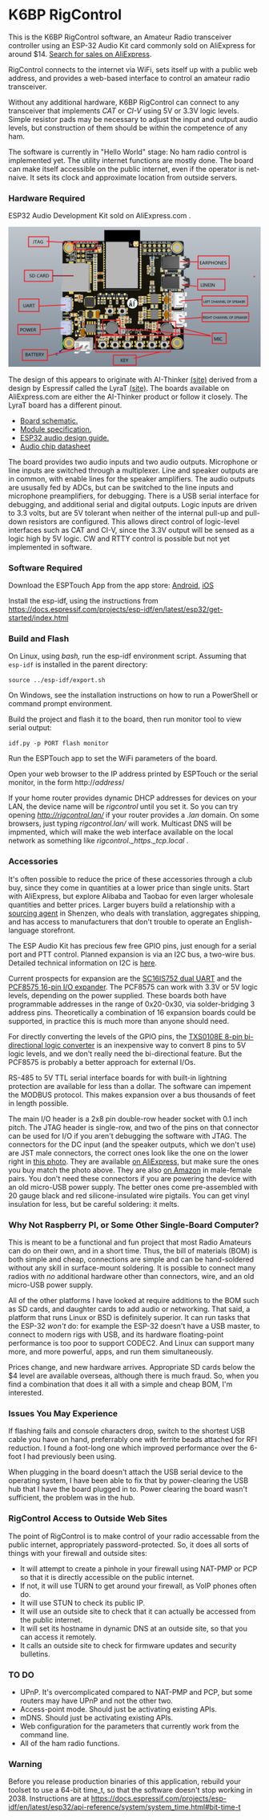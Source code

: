 # K6BP RigControl

This is the K6BP RigControl software, an Amateur Radio transceiver
controller using an ESP-32 Audio Kit card commonly sold on AliExpress for
around $14.
[Search for sales on AliExpress](https://www.aliexpress.com/premium/ESP32%25252dAudio%25252dKit.html).

RigControl connects to the internet via WiFi, sets itself up with a public web address,
and provides a web-based interface to control an amateur radio transceiver.

Without any additional hardware, K6BP RigControl
can connect to any transceiver that implements *CAT* or *CI-V* using 5V or 3.3V
logic levels. Simple resistor pads may be necessary to adjust the input and output
audio levels, but construction of them should be within the competence of any ham.

The software is currently in "Hello World" stage: No ham radio control
is implemented yet. The utility internet functions are mostly done.
The board can make itself accessible on the public internet, even if
the operator is net-naive. It sets its clock and approximate location
from outside servers.

### Hardware Required

ESP32 Audio Development Kit sold on AliExpress.com .

![ESP32 Audio Development Kit](website/esp32-audio-kit2.png)

The design of this appears to originate with AI-Thinker [(site)](https://docs.ai-thinker.com/en/esp32-audio-kit)
derived from a design by Espressif called the LyraT
[(site)](https://www.espressif.com/en/products/devkits/esp32-lyrat).
The boards available on AliExpress.com are either the AI-Thinker product or
follow it closely. The LyraT board has a different pinout.


* [Board schematic.](website/esp32-audio-kit_v2.2_sch.pdf)
* [Module specification.](website/esp32-a1s_v2.3_specification.pdf)
* [ESP32 audio design guide.](website/esp32_audio_design_guidelines__en.pdf)
* [Audio chip datasheet](website/ES8388_DS.pdf)

The board provides two audio inputs and two
audio outputs. Microphone or line inputs are switched through a multiplexer.
Line and speaker outputs are in common, with enable lines for the speaker
amplifiers.
The audio outputs are ususally fed by ADCs, but can be switched to the
line inputs and microphone preamplifiers, for debugging.
There is a USB serial interface
for debugging, and additional serial and digital outputs.
Logic inputs are driven to 3.3 volts, but are 5V tolerant when neither of the
internal pull-up and pull-down resistors are configured. This allows direct control
of logic-level interfaces such as CAT and CI-V, since the 3.3V output will be
sensed as a logic high by 5V logic.
CW and RTTY control is possible but not yet
implemented in software.

### Software Required

Download the ESPTouch App from the app store:
[Android](https://play.google.com/store/apps/details?id=com.khoazero123.iot_esptouch_demo), [iOS](https://apps.apple.com/us/app/espressif-esptouch/id1071176700)

Install the esp-idf, using the instructions from
https://docs.espressif.com/projects/esp-idf/en/latest/esp32/get-started/index.html
### Build and Flash

On Linux, using *bash,* run the esp-idf environment script. Assuming that
`esp-idf` is installed in the parent directory:
```
source ../esp-idf/export.sh
```
On Windows, see the installation instructions on how to run a PowerShell or
command prompt environment.

Build the project and flash it to the board, then run monitor tool to view serial output:

```
idf.py -p PORT flash monitor
```

Run the ESPTouch app to set the WiFi parameters of the board.

Open your web browser to the IP address printed by ESPTouch or the serial
monitor, in the form http://*address*/

If your home router provides dynamic DHCP addresses for devices on your LAN,
the device name will be *rigcontrol* until you set it. So you can try
opening *http://rigcontrol.lan/* if your router provides a *.lan* domain.
On some browsers, just typing *rigcontrol.lan/* will work.
Multicast DNS will be impmented, which will make the web interface available
on the local network as something
like *rigcontrol._https._tcp.local* .

### Accessories ###
It's often possible to reduce the price of these accessories
through a club buy, since they come in quantities at a lower price than single
units. Start with AliExpress, but explore Alibaba and Taobao for even larger
wholesale quantities and better prices. 
Larger buyers build a relationship with a
[sourcing agent](https://leelinesourcing.com/sourcing-agent/) in Shenzen,
who deals with translation, aggregates shipping, and has access to
manufacturers that don't trouble to operate an English-language storefront.

The ESP Audio Kit has precious few free GPIO pins, just enough for a serial
port and PTT control.
Planned expansion is
via an I2C bus, a two-wire bus.
Detailed technical information on I2C is
[here](https://www.nxp.com/docs/en/user-guide/UM10204.pdf).

Current prospects for expansion are the
[SC16IS752 dual UART](https://www.aliexpress.com/wholesale?SearchText=SC16IS752)
and the [PCF8575 16-pin I/O expander](https://www.aliexpress.com/wholesale?SearchText=PCF8575). The PCF8575 can work with 3.3V or 5V logic levels, depending on the power supplied.
These boards both
have programmable addresses in the range of 0x20-0x30, via solder-bridging
3 address pins.
Theoretically a combination of 16 expansion boards could be supported, in
practice this is much more than anyone should need.

For directly converting the levels of the GPIO pins, the [TXS0108E 8-pin bi-directional logic converter](https://www.aliexpress.com/wholesale?SearchText=TXS0108E) is an inexpensive way
to convert 8 pins to 5V logic levels, and we
don't really need the bi-directional feature. But the PCF8575 is probably a
better approach for external I/Os.

RS-485 to 5V TTL serial interface boards for with built-in lightning protection are
available for less than a dollar. The software can impement the MODBUS protocol.
This makes expansion over a bus thousands of feet in length possible.

The main I/O header is a 2x8 pin double-row header socket with 0.1 inch pitch.
The JTAG header is single-row, and two of the pins on that connector can be
used for I/O if you aren't debugging the software with JTAG.
The connectors for the DC input (and the speaker outputs, which we don't use)
are JST male connectors, the correct ones look like the one on the lower
right in
[this photo](https://en.wikipedia.org/wiki/JST_connector#/media/File:JST_RCY.JPG).
They are available
[on AliExpress](https://www.aliexpress.com/wholesale?SearchText=JST), but make
sure the ones you buy match the photo above.
They are also [on Amazon](https://www.amazon.com/gp/product/B071XN7C43/) in
male-female pairs.
You don't need these connectors if you are powering the device with an
old micro-USB power supply. The better ones come pre-assembled with 20
gauge black and red silicone-insulated wire pigtails. You can get vinyl
insulation for less, but be careful soldering: it melts.

### Why Not Raspberry PI, or Some Other Single-Board Computer? ###
This is meant to be a functional and fun project that most Radio Amateurs can do on
their own, and in a short time. Thus, the bill of materials (BOM) is both simple and
cheap, connections are simple and can be hand-soldered without any
skill in surface-mount soldering.
It is possible to connect many radios with *no* additional hardware other than connectors,
wire, and an old micro-USB power supply.

All of the other platforms I have looked at require additions to the BOM such as
SD cards, and daughter cards to add audio or networking.
That said, a platform that runs Linux or BSD is definitely superior.
It can run tasks that the ESP-32 *won't* do: for
example the ESP-32 doesn't have a USB master, to connect to modern rigs with USB,
and its hardware floating-point performance is too poor to support CODEC2. And Linux
can support many more, and more powerful, apps, and run them simultaneously.

Prices change, and new hardware arrives. Appropriate SD cards below the $4 level are
available overseas, although there is much fraud. So, when you find a combination that
does it all with a simple and cheap BOM, I'm interested.

### Issues You May Experience
If flashing fails and console characters drop, switch to the shortest USB cable you have
on hand, preferrably one with ferrite beads attached for RFI reduction. I found a foot-long one which improved performance over the 6-foot I had previously been using.

When plugging in the board doesn't attach the USB serial device to the operating system, I have been able to fix that by power-clearing the USB hub that I have the board plugged in to. Power clearing the board wasn't sufficient, the problem was in the hub.

### RigControl Access to Outside Web Sites ###
The point of RigControl is to make control of your radio accessable from the
public internet, appropriately password-protected. So, it does all sorts of things
with your firewall and outside sites:
* It will attempt to create a pinhole in your firewall using NAT-PMP or PCP so that it is directly accessible on the public internet.
* If not, it will use TURN to get around your firewall, as VoIP phones often do.
* It will use STUN to check its public IP.
* It will use an outside site to check that it can actually be accessed from the public internet.
* It will set its hostname in dynamic DNS at an outside site, so that you can access it
remotely.
* It calls an outside site to check for firmware updates and security bulletins.

### TO DO
* UPnP. It's overcomplicated compared to NAT-PMP and PCP, but some routers may have UPnP and not the other two.
* Access-point mode. Should just be activating existing APIs.
* mDNS. Should just be activating existing APIs.
* Web configuration for the parameters that currently work from the command line.
* All of the ham radio functions.

### Warning
Before you release production binaries of this application, rebuild your toolset to use a 64-bit time_t, so that the software doesn't stop working in 2038. Instructions
are at https://docs.espressif.com/projects/esp-idf/en/latest/esp32/api-reference/system/system_time.html#bit-time-t
